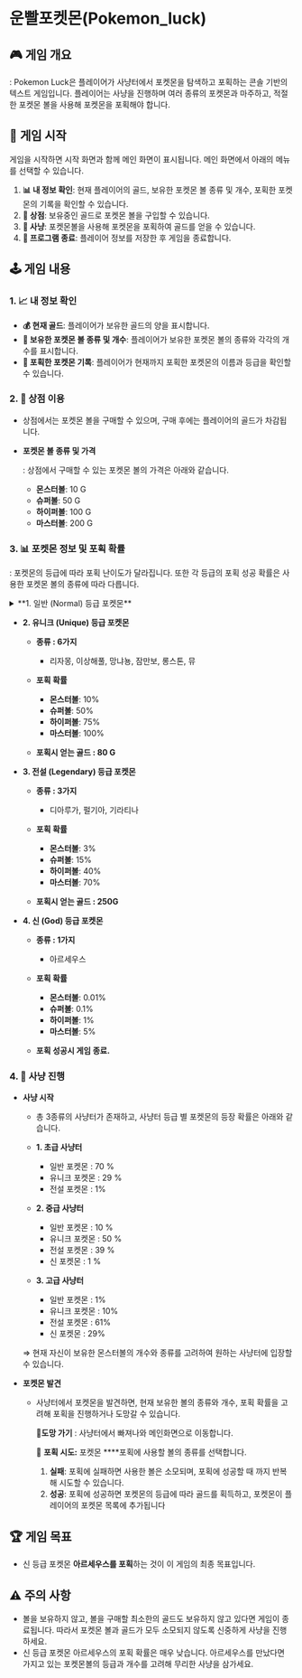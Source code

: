 # 운빨포켓몬(Pokemon_luck)

## 🎮 **게임 개요**

 : Pokemon Luck은 플레이어가 사냥터에서 포켓몬을 탐색하고 포획하는 콘솔 기반의 텍스트 게임입니다. 플레이어는 사냥을 진행하며 여러 종류의 포켓몬과 마주하고, 적절한 포켓몬 볼을 사용해 포켓몬을 포획해야 합니다.

## **🚀 게임 시작**

게임을 시작하면 시작 화면과 함께 메인 화면이 표시됩니다. 메인 화면에서 아래의 메뉴를 선택할 수 있습니다.

1. **📊 내 정보 확인**: 현재 플레이어의 골드, 보유한 포켓몬 볼 종류 및 개수, 포획한 포켓몬의 기록을 확인할 수 있습니다.
2. **🏪 상점**: 보유중인 골드로 포켓몬 볼을 구입할 수 있습니다.
3. **🏹 사냥**: 포켓몬볼을 사용해 포켓몬을 포획하여 골드를 얻을 수 있습니다.
4. **🚪 프로그램 종료**: 플레이어 정보를 저장한 후 게임을 종료합니다.

## **🕹️ 게임 내용**

### **1. 📈 내 정보 확인**

- **💰 현재 골드**: 플레이어가 보유한 골드의 양을 표시합니다.
- **🎒 보유한 포켓몬 볼 종류 및 개수**: 플레이어가 보유한 포켓몬 볼의 종류와 각각의 개수를 표시합니다.
- **📝 포획한 포켓몬 기록**: 플레이어가 현재까지 포획한 포켓몬의 이름과 등급을 확인할 수 있습니다.

### **2. 🛒 상점 이용**

- 상점에서는 포켓몬 볼을 구매할 수 있으며, 구매 후에는 플레이어의 골드가 차감됩니다.
  
- **포켓몬 볼 종류 및 가격**
  
    : 상점에서 구매할 수 있는 포켓몬 볼의 가격은 아래와 같습니다.
 
    - **몬스터볼**: 10 G
    - **슈퍼볼**: 50 G
    - **하이퍼볼**: 100 G
    - **마스터볼**: 200 G

### **3. 📊 포켓몬 정보 및 포획 확률**

: 포켓몬의 등급에 따라 포획 난이도가 달라집니다. 또한 각 등급의 포획 성공 확률은 사용한 포켓몬 볼의 종류에 따라 다릅니다.

<details>
<summary>**1.  일반 (Normal) 등급 포켓몬**</summary>
<div markdown="1">
 - **종류 : 8가지**
   : 피카츄, 라이츄, 파이리, 꼬북이, 버터풀, 야도란, 피죤투, 또가스
 - **포획 확률**
    - **몬스터볼**: 50%
    - **슈퍼볼**: 70%
    - **하이퍼볼**: 100%
    - **마스터볼**: 100%
 - **포획시 얻는 골드 : 20 G**
</div>
</details>

      
- **2.  유니크 (Unique) 등급 포켓몬**
  
    - **종류 : 6가지**
        - 리자몽, 이상해풀, 망냐뇽, 잠만보, 롱스톤, 뮤
          
    - **포획 확률**
        - **몬스터볼**: 10%
        - **슈퍼볼**: 50%
        - **하이퍼볼**: 75%
        - **마스터볼**: 100%
          
    - **포획시 얻는 골드 : 80 G**
      
- **3.  전설 (Legendary) 등급 포켓몬**
  
    - **종류 : 3가지**
        - 디아루가, 펄기아, 기라티나
          
    - **포획 확률**
        - **몬스터볼**: 3%
        - **슈퍼볼**: 15%
        - **하이퍼볼**: 40%
        - **마스터볼**: 70%
          
    - **포획시 얻는 골드 : 250G**
      
- **4.  신 (God) 등급 포켓몬**
  
    - **종류 : 1가지**
        - 아르세우스
          
    - **포획 확률**
        - **몬스터볼**: 0.01%
        - **슈퍼볼**: 0.1%
        - **하이퍼볼**: 1%
        - **마스터볼**: 5%
          
    - **포획 성공시 게임 종료.**

### 4. 🏹 사냥 진행

- **사냥 시작**
    - 총 3종류의 사냥터가 존재하고, 사냥터 등급 별 포켓몬의 등장 확률은 아래와 같습니다.
      
    - **1. 초급 사냥터**
        - 일반 포켓몬 :  70 %
        - 유니크 포켓몬 : 29 %
        - 전설 포켓몬 : 1%
          
    - **2. 중급 사냥터**
        - 일반 포켓몬 : 10 %
        - 유니크 포켓몬 : 50 %
        - 전설 포켓몬 : 39 %
        - 신 포켓몬 : 1 %
          
    - **3. 고급 사냥터**
        - 일반 포켓몬 : 1%
        - 유니크 포켓몬 : 10%
        - 전설 포켓몬 : 61%
        - 신 포켓몬 : 29%
    
    ⇒ 현재 자신이 보유한 몬스터볼의 개수와 종류를 고려하여 원하는 사냥터에 입장할 수 있습니다.
    
- **포켓몬 발견**
    - 사냥터에서 포켓몬을 발견하면, 현재 보유한 볼의 종류와 개수, 포획 확률을 고려해 포획을 진행하거나 도망갈 수 있습니다.
        
        🏃**도망 가기** : 사냥터에서 빠져나와 메인화면으로 이동합니다.
        
        🎯 **포획 시도:** 포켓몬 ****포획에 사용할 볼의 종류를 선택합니다.
        
        1. **실패**: 포획에 실패하면 사용한 볼은 소모되며, 포획에 성공할 때 까지 반복해 시도할 수 있습니다.
        2. **성공**: 포획에 성공하면 포켓몬의 등급에 따라 골드를 획득하고, 포켓몬이 플레이어의 포켓몬 목록에 추가됩니다
        

## **🏆 게임 목표**

- 신 등급 포켓몬 **아르세우스를 포획**하는 것이 이 게임의 최종 목표입니다.

## **⚠️ 주의 사항**

- 볼을 보유하지 않고, 볼을 구매할 최소한의 골드도 보유하지 않고 있다면 게임이 종료됩니다. 따라서 포켓몬 볼과 골드가 모두 소모되지 않도록 신중하게 사냥을 진행하세요.
- 신 등급 포켓몬 아르세우스의 포획 확률은 매우 낮습니다. 아르세우스를 만났다면 가지고 있는 포켓몬볼의 등급과 개수를 고려해 무리한 사냥을 삼가세요.
